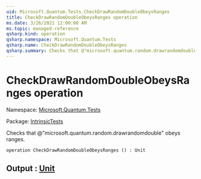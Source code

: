 ```yaml
---
uid: Microsoft.Quantum.Tests.CheckDrawRandomDoubleObeysRanges
title: CheckDrawRandomDoubleObeysRanges operation
ms.date: 3/26/2021 12:00:00 AM
ms.topic: managed-reference
qsharp.kind: operation
qsharp.namespace: Microsoft.Quantum.Tests
qsharp.name: CheckDrawRandomDoubleObeysRanges
qsharp.summary: Checks that @"microsoft.quantum.random.drawrandomdouble" obeys ranges.
---
```


# CheckDrawRandomDoubleObeysRanges operation

Namespace: [Microsoft.Quantum.Tests](xref:Microsoft.Quantum.Tests)

Package: [IntrinsicTests](https://nuget.org/packages/IntrinsicTests)


Checks that @"microsoft.quantum.random.drawrandomdouble" obeys ranges.

```qsharp
operation CheckDrawRandomDoubleObeysRanges () : Unit
```


## Output : [Unit](xref:microsoft.quantum.lang-ref.unit)

